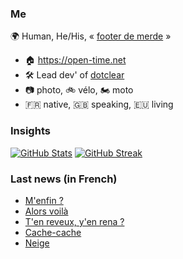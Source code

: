 ### Me

🌍 Human, He/His, « [footer de merde](https://open-time.net/post/2013/07/17/La-veritable-histoire-du-Footer-de-merde-) » 
* 🏠 https://open-time.net 
* 🛠️ Lead dev' of [dotclear](https://git.dotclear.org/dev/dotclear)
* 📷 photo, 🚲 vélo, 🏍️ moto 
* 🇫🇷 native, 🇬🇧 speaking, 🇪🇺 living

### Insights

[![GitHub Stats](https://github-readme-stats-sigma-five.vercel.app/api?username=franck-paul)](https://github.com/franck-paul)
[![GitHub Streak](https://github-readme-streak-stats.herokuapp.com?user=franck-paul)](https://git.io/streak-stats)

### Last news (in French)

<!-- BLOG-POST-LIST:START -->
- [M&#39;enfin ?](https://open-time.net/post/2023/11/09/M-enfin)
- [Alors voilà](https://open-time.net/post/2023/11/08/Alors-voila)
- [T&#39;en reveux, y&#39;en rena ?](https://open-time.net/post/2023/11/07/T-en-reveux-y-en-rena)
- [Cache-cache](https://open-time.net/post/2023/11/06/Cache-cache)
- [Neige](https://open-time.net/post/2023/11/05/Neige)
<!-- BLOG-POST-LIST:END -->
